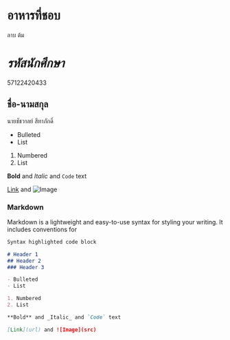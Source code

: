 # อาหารที่ชอบ
 ลาบ ต้ม

# _รหัสนักศึกษา_
57122420433
## **ชื่อ-นามสกุล**
นายชัชวาลย์ สีทาภักดิ์

- Bulleted
- List

1. Numbered
2. List

**Bold** and _Italic_ and `Code` text

[Link](url) and ![Image](src)

### Markdown

Markdown is a lightweight and easy-to-use syntax for styling your writing. It includes conventions for

```markdown
Syntax highlighted code block

# Header 1
## Header 2
### Header 3

- Bulleted
- List

1. Numbered
2. List

**Bold** and _Italic_ and `Code` text

[Link](url) and ![Image](src)
